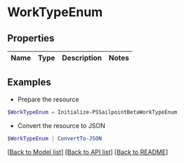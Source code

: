 # WorkTypeEnum
## Properties

Name | Type | Description | Notes
------------ | ------------- | ------------- | -------------

## Examples

- Prepare the resource
```powershell
$WorkTypeEnum = Initialize-PSSailpointBetaWorkTypeEnum 
```

- Convert the resource to JSON
```powershell
$WorkTypeEnum | ConvertTo-JSON
```

[[Back to Model list]](../README.md#documentation-for-models) [[Back to API list]](../README.md#documentation-for-api-endpoints) [[Back to README]](../README.md)

